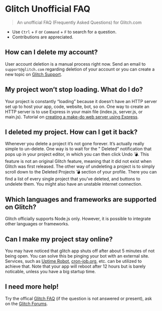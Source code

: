 # Glitch Unofficial FAQ
> An unofficial FAQ (Frequently Asked Questions) for Glitch.com

* Use `Ctrl` + `F` or `Command` + `F` to search for a question.
* Contributions are appreciated.

## How can I delete my account?
User account deletion is a manual process right now. Send an email to `support@glitch.com` regarding deletion of your account or you can create a new topic on [Glitch Support](support.glitch.com).

## My project won’t stop loading. What do I do?
Your project is constantly “loading” because it doesn’t have an HTTP server set up to host your app, code, website, bot, so on. 
One way to create an HTTP server is to use Express in your main file (index.js, server.js, or main.js).
Tutorial on [creating a make-do web server using Express](https://support.glitch.com/t/discord-bot-project-keeps-restarting/3218/4).

## I deleted my project. How can I get it back?
Whenever you delete a project it’s not gone forever. It’s actually really simple to un-delete. One way is to wait for the " Deleted" notification that pops up in your project editor, in which you can then click Undo 💣. This feature is not an original Glitch feature, meaning that it did not exist when Glitch was first released.
The other way of undeleting a project is to simply scroll down to the Deleted Projects :bomb: section of your profile. There you can find a list of every single project that you’ve deleted, and buttons to undelete them. You might also have an unstable internet connection.

## Which languages and frameworks are supported on Glitch?
Glitch officially supports Node.js only. However, it is possible to integrate other languages or frameworks.

## Can I make my project stay online?
You may have noticed that glitch app shuts off after about 5 minutes of not being open. You can solve this be pinging your bot with an external site. Services, such as [Uptime Robot](https://uptimerobot.com), [cron-job.org](https://cron-job.org), etc. can be utilized to achieve that. Note that your app will reboot after 12 hours but is barely noticable, unless you have a big startup time.

## I need more help!
Try the offical [Glitch FAQ](https://glitch.com/help) (if the question is not answered or present), ask on the [Glitch Forums](https://support.glitch.com).
